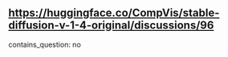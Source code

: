 ## https://huggingface.co/CompVis/stable-diffusion-v-1-4-original/discussions/96

contains_question: no